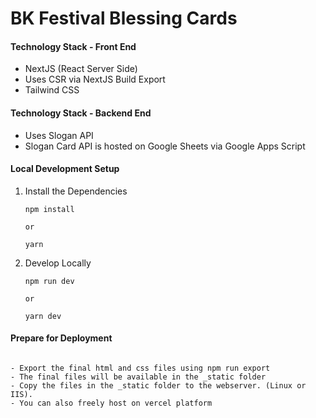 # BK Festival Blessing Cards

#### Technology Stack - Front End

- NextJS (React Server Side)
- Uses CSR via NextJS Build Export
- Tailwind CSS

#### Technology Stack - Backend End

- Uses Slogan API
- Slogan Card API is hosted on Google Sheets via Google Apps Script

#### Local Development Setup

1. Install the Dependencies

   ```
   npm install

   or

   yarn

   ```

2. Develop Locally

   ```
   npm run dev

   or

   yarn dev

   ```

#### Prepare for Deployment

```

- Export the final html and css files using npm run export
- The final files will be available in the _static folder
- Copy the files in the _static folder to the webserver. (Linux or IIS).
- You can also freely host on vercel platform


```
